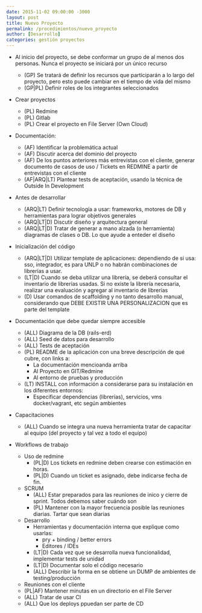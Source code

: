 ```yaml
---
date: 2015-11-02 09:00:00 -3000
layout: post
title: Nuevo Proyecto
permalink: /procedimientos/nuevo_proyecto
author: [Desarrollo]
categories: gestión proyectos
---
```


* Al inicio del proyecto, se debe conformar un grupo de al menos dos personas. Nunca el proyecto se iniciará por un único recurso
  * (GP) Se tratará de definir los recursos que participarán a lo largo del proyecto, pero esto puede cambiar en el tiempo de vida del mismo
  * (GP|PL) Definir roles de los integrantes seleccionados
* Crear proyectos
  * (PL) Redmine
  * (PL) Gitlab
  * (PL) Crear el proyecto en File Server (Own Cloud)
* Documentación:
  * (AF) Identificar la problemática actual
  * (AF) Discutir acerca del dominio del proyecto
  * (AF) De los puntos anteriores más entrevistas con el cliente, generar documento de casos de uso / Tickets en REDMINE a partir de entrevistas con el cliente
  * (AF|ARQ|LT) Plantear tests de aceptación, usando la técnica de Outside In Development
* Antes de desarrollar
  * (ARQ|LT) Definir tecnología a usar: frameworks, motores de DB y herramientas para lograr objetivos generales
  * (ARQ|LT|D) Discutir diseño y arquitectura general
  * (ARQ|LT|D) Tratar de generar a mano alzada (o herramienta) diagramas de clases o DB. Lo que ayude a enteder el diseño
* Inicialización del código
  * (ARQ|LT|D) Utilizar template de aplicaciones: dependiendo de si usa: sso, integrador, es para UNLP o no habrán combinaciones de librerías a usar.
  * (LT|D) Cuando se deba utilizar una librería, se deberá consultar el inventario de librerías usadas. Si no existe la librería necesaria, realizar una evaluación y agregar al inventario de librerías
  * (D) Usar comandos de scaffolding y no tanto desarrollo manual, considerando que DEBE EXISTIR UNA PERSONALIZACION que es parte del template

* Documentación que debe quedar siempre accesible
  * (ALL) Diagrama de la DB (rails-erd)
  * (ALL) Seed de datos para desarrollo
  * (ALL) Tests de aceptación
  * (PL) README de la aplicación con una breve descripción de qué cubre, con links a:
    * La documentación mencioanda arriba
    * Al Proyecto en GIT/Redmine
    * Al entorno de pruebas y producción
  * (LT) INSTALL con información a considerarse para su instalación en los diferentes entornos:
    * Especificar dependencias (librerías), servicios, vms docker/vagrant, etc según ambientes

* Capacitaciones
  * (ALL) Cuando se integra una nueva herramienta tratar de capacitar al equipo (del proyecto y tal vez a todo el equipo)

* Workflows de trabajo
  * Uso de redmine
    * (PL|D) Los tickets en redmine deben crearse con estimación en horas.
    * (PL|D) Cuando un ticket es asignado, debe indicarse fecha de fin.
  * SCRUM
    * (ALL) Estar preparados para las reuniones de inico y cierre de sprint. Todos debemos saber cuándo son
    * (PL) Mantener con la mayor frecuencia posible las reuniones diarias. Tartar que sean diarias
  * Desarrollo
    * Herramientas y documentación interna que explique como usarlas:
       * pry + binding / better errors
       * Editores / IDEs
    * (LT|D) Cada vez que se desarrolla nueva funcionalidad, implementar tests de unidad
    * (LT|D) Documentar solo el código necesario
    * (ALL) Describir la forma en se obtiene un DUMP de ambientes de testing/producción
  * Reuniones con el cliente
  * (PL|AF) Mantener minutas en un directorio en el File Server
  * (ALL) Tratar de usar CI
  * (ALL) Que los deploys ppuedan ser parte de CD
